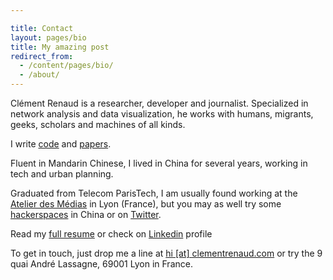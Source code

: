 ```yaml
---

title: Contact
layout: pages/bio
title: My amazing post
redirect_from:
  - /content/pages/bio/
  - /about/
---
```


Clément Renaud is a researcher, developer and journalist. Specialized in network analysis and data visualization, he works with humans, migrants, geeks, scholars and machines of all kinds.

I write [code](http://github.com/clemsos) and [papers](/content/pages/biblio).

Fluent in Mandarin Chinese, I lived in China for several years, working in tech  and urban planning.

Graduated from Telecom ParisTech, I am usually found working at the [Atelier des Médias](http://atelier-medias.org) in Lyon (France), but you may as well try some [hackerspaces](http://xinchejian.com) in China or on [Twitter](http://twitter.com/clemsos).

Read my [full resume](/content/pages/resume) or check on [Linkedin](http://fr.linkedin.com/in/clementrenaud) profile

To get in touch, just drop me a line at [hi [at] clementrenaud.com](mailto:hi@clementrenaud.com) or try the 9 quai André Lassagne, 69001 Lyon in France.
